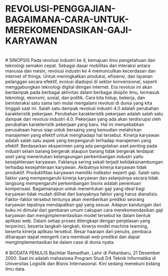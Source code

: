 # REVOLUSI-PENGGAJIAN-BAGAIMANA-CARA-UNTUK-MEREKOMENDASIKAN-GAJI-KARYAWAN
</br>
# SINOPSIS
Pada revolusi industri ke 4, kemajuan ilmu pengetahuan dan teknologi semakin cepat. Sebagai dasar mobilitas dan interaksi antara manusia dan mesin, revolusi industri ke 4 memunculkan kecerdasan dan internet of things. Untuk meningkatkan produksi, efisiensi, dan layanan pelanggan secara efektif, evolusi diadopsi di sektor konvensional, seperti menggabungkan teknologi digital dengan internet. Era revolusi ini akan berdampak pada berbagai aktivitas dalam berbagai disiplin ilmu, termasuk teknologi, ekonomi, sosial, dan politik. Cara kita hidup, bekerja, dan berinteraksi satu sama lain mulai mengalami revolusi di dunia yang kita tinggali saat ini. Salah satu dampak revolusi industri 4.0 adalah perubahan karakteristik pekerjaan. Perubahan karakteristik pekerjaan adalah salah satu dampak dari revolusi industri 4.0. Pekerjaan yang ada akan terdisrupsi oleh perubahan karakteristik pekerjaan yang baru. Hal ini menyebabkan perusahaan harus siap untuk bersaing yang kemudian melahirkan manajemen yang efektif untuk menghadapi hal tersebut. Kinerja karyawan adalah salah satu aspek yang berpengaruh terhadap manajemen yang efektif. Berdasarkan eksperimen yang ada pengolahan aset penting pada industri selain barang bergerak ataupun barang tidak bergerak terdapat aset yang menentukan kelangsungan perkembangan industri yaitu kesejahteraan karyawan. Faktanya sering sekali terjadi ketidaksinambungan terhadap kesejahteraan karyawan. Akibatnya kinerja karyawan tidak produktif. Produktifitas karyawan memiliki indikator seperti gaji. Salah satu faktor yang mempengaruhi kinerja karyawan dan selanjutnya secara tidak langsung mempengaruhi perkembangan bisnis adalah penentuan kompensasi. Bagaimanapun untuk menentukan gaji yang ideal bagi karyawan tidak mudah dilihat dari banyaknya faktor yang harus dianalisis. Faktor-faktor tersebut tentunya akan memberikan prediksi seorang karyawan tepatnya mendapatkan gaji yang sesuai. Adapun kandungan dari buku ini dimulai dari gambaran umum cakupan cara merekomendasikan gaji karyawan dan mengimplementasikan model tersebut ke dalam bentuk aplikasi web. Dalam setiap proses dilengkapi dengan penjelasan yang terperinci, beserta langkah-langkah, kinerja model machine learning, beserta kinerja aplikasi tersebut. Besar haarapn dari penulis, pembaca diharapan dapat mengerti cara membuat web prediksi dan dapat mengimplementasikan ke dalam case di dunia nyata.
<br></br>
# BIODATA PENULIS
Bachtiar Ramadhan. Lahir di Pekanbaru, 21 Desember 2000. Saat ini adalah mahasiswa Program Studi D4 Teknik Informatika di Universitas Logistik dan Bisnis Internasional. Kini sedang menekuni bidang ilmu data.
